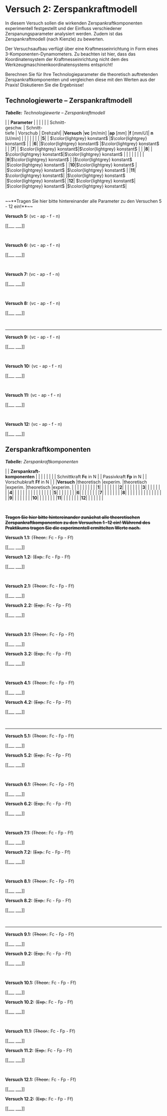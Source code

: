 <!--

author:   Nancy Brinkmann, Ronny Stolze

email:    nancy.brinkmann@hs-magdeburg.de, ronny.stolze@hs-magdeburg.de

version:  1.0.0

language: de_DE

narrator: DE FEMALE

-->

# Versuch 2: Zerspankraftmodell

In diesem Versuch sollen die wirkenden Zerspankraftkomponenten experimentell festgestellt und der Einfluss
verschiedener Zerspanungsparameter analysiert werden. Zudem ist das Zerspankraftmodell (nach Kienzle) zu bewerten.

Der Versuchsaufbau verfügt über eine Kraftmesseinrichtung in Form eines 3-Komponenten-Dynamometers. Zu beachten ist hier, dass das Koordinatensystem der Kraftmesseinrichtung nicht dem des
Werkzeugmaschinenkoordinatensystems entspricht!

Berechnen Sie für Ihre Technologieparameter die theoretisch
auftretenden Zerspankraftkomponenten und vergleichen diese mit den Werten aus der Praxis! Diskutieren Sie die
Ergebnisse!

## Technologiewerte – Zerspankraftmodell

<!--
style="font-size: 14px; border-color: black; width: 100%; margin: 0.25em 1;"
-->
***Tabelle:*** *Technologiewerte – Zerspankraftmodell*

<!--
style="width: 100%; "
-->
| | **Parameter** | | | |
| | Schnitt- <br/> geschw. | Schnitt- <br/> tiefe | Vorschub | Drehzahl|
|**Versuch** |**vc** $[m/min]$ |**ap** $[mm]$ |**f** $[mm/U]$| **n** $[U/min]$ |
| | | | | |
|**5**| | $\color{lightgrey} konstant$ |$\color{lightgrey} konstant$ | |
|**6**| |$\color{lightgrey} konstant$ |$\color{lightgrey} konstant$ | |
|**7**| | $\color{lightgrey} konstant$|$\color{lightgrey} konstant$ | |
|**8**| | $\color{lightgrey} konstant$|$\color{lightgrey} konstant$ | |
| | | | | |
|**9**|$\color{lightgrey} konstant$ | |$\color{lightgrey} konstant$ |$\color{lightgrey} konstant$ |
|**10**|$\color{lightgrey} konstant$ | |$\color{lightgrey} konstant$ |$\color{lightgrey} konstant$ |
|**11**| $\color{lightgrey} konstant$| |$\color{lightgrey} konstant$ |$\color{lightgrey} konstant$|
|**12**| $\color{lightgrey} konstant$| |$\color{lightgrey} konstant$ |$\color{lightgrey} konstant$|


<br/>
~~**Tragen Sie hier bitte hintereinander alle Parameter zu den Versuchen 5 - 12 ein!**~~

**Versuch 5:** (vc - ap - f - n)

[[___ ___]]

<br/>

**Versuch 6:** (vc - ap - f - n)

[[___ ___]]

<br/>

**Versuch 7:** (vc - ap - f - n)

[[___ ___]]

<br/>

**Versuch 8:** (vc - ap - f - n)

[[___ ___]]

<br/>

---------------


**Versuch 9:** (vc - ap - f - n)

[[___ ___]]

<br/>

**Versuch 10:** (vc - ap - f - n)

[[___ ___]]

<br/>

**Versuch 11:** (vc - ap - f - n)

[[___ ___]]

<br/>

**Versuch 12:** (vc - ap - f - n)

[[___ ___]]


## Zerspankraftkomponenten

<!--
style="font-size: 14px; width: 100%; margin: 0.25em 1;"
-->
***Tabelle:*** *Zerspankraftkomponenten*

<!--
style="width: 100%; "
-->
| | **Zerspankraft-<br/> komponenten** | | | | | |
| | Schnittkraft **Fc** in N  | | Passivkraft **Fp** in N | | Vorschubkraft **Ff** in N | |
|**Versuch** |theoretisch |experim. |theoretisch |experim. |theoretisch |experim. |
| | | | | | | |
|**1**| | | | | | |
|**2**| | | | | | |
|**3**| | | | | | |
|**4**| | | | | | |
| | | | | | | |
|**5**| | | | | | |
|**6**| | | | | | |
|**7**| | | | | | |
|**8**| | | | | | |
| | | | | | | |
|**9**| | | | | | |
|**10**| | | | | | |
|**11**| | | | | | |
|**12**| | | | | | |

<br/>

~~**Tragen Sie hier bitte hintereinander zunächst alle ~~theoretischen~~ Zerspankraftkomponenten zu den Versuchen 1 -12 ein! Während des Praktikums tragen Sie die experimentell ermittelten Werte nach.**~~

**Versuch 1.1:** (~~Theor.~~: Fc - Fp - Ff)

[[___ ___]]

**Versuch 1.2:**  (~~Exp.~~: Fc - Fp - Ff)

[[___ ___]]

<br/>

**Versuch 2.1:** (~~Theor.~~: Fc - Fp - Ff)

[[___ ___]]

**Versuch 2.2:**  (~~Exp.~~: Fc - Fp - Ff)

[[___ ___]]

<br/>


**Versuch 3.1:** (~~Theor.~~: Fc - Fp - Ff)

[[___ ___]]

**Versuch 3.2:**  (~~Exp.~~: Fc - Fp - Ff)

[[___ ___]]


<br/>


**Versuch 4.1:** (~~Theor.~~: Fc - Fp - Ff)

[[___ ___]]

**Versuch 4.2:**  (~~Exp.~~: Fc - Fp - Ff)

[[___ ___]]


<br/>

---

**Versuch 5.1:** (~~Theor.~~: Fc - Fp - Ff)

[[___ ___]]

**Versuch 5.2:**  (~~Exp.~~: Fc - Fp - Ff)

[[___ ___]]


<br/>


**Versuch 6.1:** (~~Theor.~~: Fc - Fp - Ff)

[[___ ___]]

**Versuch 6.2:**  (~~Exp.~~: Fc - Fp - Ff)

[[___ ___]]


<br/>


**Versuch 7.1:** (~~Theor.~~: Fc - Fp - Ff)

[[___ ___]]

**Versuch 7.2:**  (~~Exp.~~: Fc - Fp - Ff)

[[___ ___]]


<br/>

**Versuch 8.1:** (~~Theor.~~: Fc - Fp - Ff)

[[___ ___]]

**Versuch 8.2:**  (~~Exp.~~: Fc - Fp - Ff)

[[___ ___]]


<br/>

---
**Versuch 9.1:** (~~Theor.~~: Fc - Fp - Ff)

[[___ ___]]

**Versuch 9.2:**  (~~Exp.~~: Fc - Fp - Ff)

[[___ ___]]


<br/>


**Versuch 10.1:** (~~Theor.~~: Fc - Fp - Ff)

[[___ ___]]

**Versuch 10.2:**  (~~Exp.~~: Fc - Fp - Ff)

[[___ ___]]


<br/>


**Versuch 11.1:** (~~Theor.~~: Fc - Fp - Ff)

[[___ ___]]

**Versuch 11.2:**  (~~Exp.~~: Fc - Fp - Ff)

[[___ ___]]


<br/>


**Versuch 12.1:** (~~Theor.~~: Fc - Fp - Ff)

[[___ ___]]

**Versuch 12.2:**  (~~Exp.~~: Fc - Fp - Ff)

[[___ ___]]

